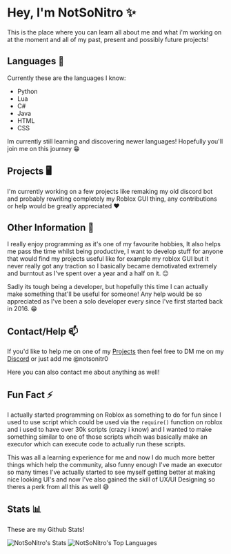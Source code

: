 # Hey, I'm NotSoNitro ✨
This is the place where you can learn all about me and what i'm working on at the moment and all of my past, present and possibly future projects!

## Languages 🌱
Currently these are the languages I know:
- Python
- Lua
- C#
- Java
- HTML
- CSS

Im currently still learning and discovering newer languages! Hopefully you'll join me on this journey 😁

## Projects 🖥️
I'm currently working on a few projects like remaking my old discord bot and probably rewriting completely my Roblox GUI thing, any contributions or help would be greatly appreciated ❤️

## Other Information 💬
I really enjoy programming as it's one of my favourite hobbies, It also helps me pass the time whilst being productive, I want to develop stuff for anyone that would find my projects useful like for example my roblox GUI but it never really got any traction so I basically became demotivated extremely and burntout as I've spent over a year and a half on it. 😔

Sadly its tough being a developer, but hopefully this time I can actually make something that'll be useful for someone! Any help would be so appreciated as I've been a solo developer every since I've first started back in 2016. 😁

## Contact/Help 📫
If you'd like to help me on one of my [Projects](https://github.com/NotSoNitro/NotSoNitro/edit/main/README.md#contacthelp) then feel free to DM me on my [Discord](discord.com/users/505792168468807681) or just add me @notsonitr0

Here you can also contact me about anything as well!

## Fun Fact ⚡
I actually started programming on Roblox as something to do for fun since I used to use script which could be used via the `require()` function on roblox and i used to have over 30k scripts (crazy i know) and I wanted to make something similar to one of those scripts whcih was basically make an executor which can execute code to actually run these scripts.

This was all a learning experience for me and now I do much more better things which help the community, also funny enough I've made an executor so many times I've actually started to see myself getting better at making nice looking UI's and now I've also gained the skill of UX/UI Designing so theres a perk from all this as well 😅

## Stats 📊
These are my Github Stats!

![NotSoNitro's Stats](https://github-readme-stats.vercel.app/api?username=NotSoNitro&theme=vue-dark&show_icons=true&hide_border=true&count_private=true&bg_color=24273a&text_color=cad3f5&icon_color=c6a0f6&title_color=8bd5ca)
![NotSoNitro's Top Languages](https://github-readme-stats.vercel.app/api/top-langs/?username=NotSoNitro&theme=vue-dark&show_icons=true&hide_border=true&layout=compact&bg_color=24273a&text_color=cad3f5&icon_color=c6a0f6&title_color=8bd5ca)

